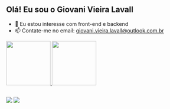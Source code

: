 ## Olá! Eu sou o Giovani Vieira Lavall

- 🌱 Eu estou interesse com front-end e backend
- 📫 Contate-me no email: giovani.vieira.lavall@outlook.com.br

 <div>
  <a href="https://github.com/GiovaniDevTech">
  <img height="120" src="https://github-readme-stats.vercel.app/api?username=GiovaniDevTech&show_icons=true&theme=dark&include_all_commits=true&count_private=true"/>
  <img height="120" src="https://github-readme-stats.vercel.app/api/top-langs/?username=GiovaniDevTech&layout=compact&langs_count=16&theme=dark"/>
</div>

  ##
<div> 
 <a href="https://www.linkedin.com/in/giovani-vieira-lavall" target="_blank"><img src="https://img.shields.io/badge/-LinkedIn-%230077B5?style=for-the-badge&logo=linkedin&logoColor=white" target="_blank"></a> 
 <a href="mailto:giovani.vieira.lavall@outlook.com.br" target="_blank"><img src="https://img.shields.io/badge/-Outlook-%230077B5?style=for-the-badge&logo=microsoftoutlook&logoColor=white" target="_blank"></a> 
 
 
</div>

